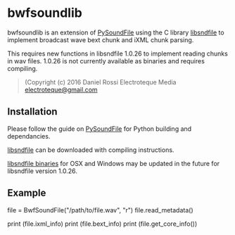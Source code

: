 bwfsoundlib
===========

bwfsoundlib is an extension of [PySoundFile](https://github.com/bastibe/PySoundFile)  using the C library [libsndfile](http://www.mega-nerd.com/libsndfile/) to implement broadcast wave bext chunk and iXML chunk parsing.

This requires new functions in libsndfile 1.0.26 to implement reading chunks in wav files. 1.0.26 is not currently available as binaries and requires compiling.

> (Copyright (c) 2016 Daniel Rossi Electroteque Media <electroteque@gmail.com>

Installation
------------

Please follow the guide on [PySoundFile](https://github.com/bastibe/PySoundFile) for Python building and dependancies.

[libsndfile](http://www.mega-nerd.com/libsndfile/) can be downloaded with compiling instructions.

[libsndfile binaries](https://github.com/bastibe/libsndfile-binaries) for OSX and Windows may be updated in the future for libsndfile version 1.0.26.

Example
-------

file = BwfSoundFile("/path/to/file.wav", "r")
file.read_metadata()

print (file.ixml_info)
print (file.bext_info)
print (file.get_core_info())